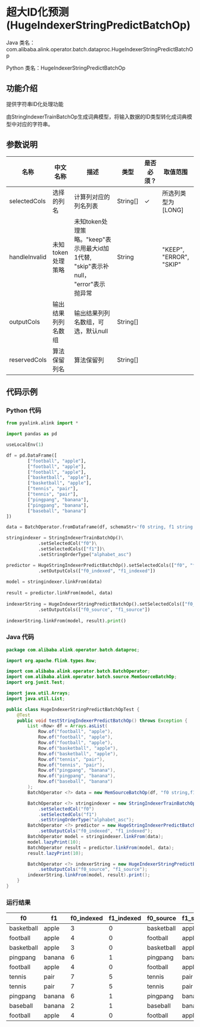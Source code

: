 # 超大ID化预测 (HugeIndexerStringPredictBatchOp)
Java 类名：com.alibaba.alink.operator.batch.dataproc.HugeIndexerStringPredictBatchOp

Python 类名：HugeIndexerStringPredictBatchOp


## 功能介绍
提供字符串ID化处理功能

由StringIndexerTrainBatchOp生成词典模型，将输入数据的ID类型转化成词典模型中对应的字符串。

## 参数说明

| 名称 | 中文名称 | 描述 | 类型 | 是否必须？ | 取值范围 | 默认值 |
| --- | --- | --- | --- | --- | --- | --- |
| selectedCols | 选择的列名 | 计算列对应的列名列表 | String[] | ✓ | 所选列类型为 [LONG] |  |
| handleInvalid | 未知token处理策略 | 未知token处理策略。"keep"表示用最大id加1代替, "skip"表示补null， "error"表示抛异常 | String |  | "KEEP", "ERROR", "SKIP" | "KEEP" |
| outputCols | 输出结果列列名数组 | 输出结果列列名数组，可选，默认null | String[] |  |  | null |
| reservedCols | 算法保留列名 | 算法保留列 | String[] |  |  | null |


## 代码示例
### Python 代码
```python
from pyalink.alink import *

import pandas as pd

useLocalEnv(1)

df = pd.DataFrame([
        ["football", "apple"],
   		["football", "apple"],
   		["football", "apple"],
   		["basketball", "apple"],
   		["basketball", "apple"],
   		["tennis", "pair"],
   		["tennis", "pair"],
   		["pingpang", "banana"],
   		["pingpang", "banana"],
   		["baseball", "banana"]
])

data = BatchOperator.fromDataframe(df, schemaStr='f0 string, f1 string')

stringindexer = StringIndexerTrainBatchOp()\
			.setSelectedCol("f0")\
			.setSelectedCols(["f1"])\
			.setStringOrderType("alphabet_asc")

predictor = HugeStringIndexerPredictBatchOp().setSelectedCols(["f0", "f1"])\
			.setOutputCols(["f0_indexed", "f1_indexed"])
		
model = stringindexer.linkFrom(data)
	
result = predictor.linkFrom(model, data)
		
indexerString = HugeIndexerStringPredictBatchOp().setSelectedCols(["f0_indexed", "f1_indexed"])\
			.setOutputCols(["f0_source", "f1_source"])
		
indexerString.linkFrom(model, result).print()
```
### Java 代码
```java
package com.alibaba.alink.operator.batch.dataproc;

import org.apache.flink.types.Row;

import com.alibaba.alink.operator.batch.BatchOperator;
import com.alibaba.alink.operator.batch.source.MemSourceBatchOp;
import org.junit.Test;

import java.util.Arrays;
import java.util.List;

public class HugeIndexerStringPredictBatchOpTest {
	@Test
	public void testStringIndexerPredictBatchOp() throws Exception {
		List <Row> df = Arrays.asList(
			Row.of("football", "apple"),
			Row.of("football", "apple"),
			Row.of("football", "apple"),
			Row.of("basketball", "apple"),
			Row.of("basketball", "apple"),
			Row.of("tennis", "pair"),
			Row.of("tennis", "pair"),
			Row.of("pingpang", "banana"),
			Row.of("pingpang", "banana"),
			Row.of("baseball", "banana")
		);
		BatchOperator <?> data = new MemSourceBatchOp(df, "f0 string,f1 string");

		BatchOperator <?> stringindexer = new StringIndexerTrainBatchOp()
			.setSelectedCol("f0")
			.setSelectedCols("f1")
			.setStringOrderType("alphabet_asc");
		BatchOperator <?> predictor = new HugeStringIndexerPredictBatchOp().setSelectedCols("f0", "f1")
			.setOutputCols("f0_indexed", "f1_indexed");
		BatchOperator model = stringindexer.linkFrom(data);
		model.lazyPrint(10);
		BatchOperator result = predictor.linkFrom(model, data);
		result.lazyPrint(10);

		BatchOperator <?> indexerString = new HugeIndexerStringPredictBatchOp().setSelectedCols("f0_indexed", "f1_indexed")
			.setOutputCols("f0_source", "f1_source");
		indexerString.linkFrom(model, result).print();
	}
}
```

### 运行结果
f0|f1|f0_indexed|f1_indexed|f0_source|f1_source
---|---|----------|----------|---------|---------
basketball|apple|3|0|basketball|apple
football|apple|4|0|football|apple
basketball|apple|3|0|basketball|apple
pingpang|banana|6|1|pingpang|banana
football|apple|4|0|football|apple
tennis|pair|7|5|tennis|pair
tennis|pair|7|5|tennis|pair
pingpang|banana|6|1|pingpang|banana
baseball|banana|2|1|baseball|banana
football|apple|4|0|football|apple
